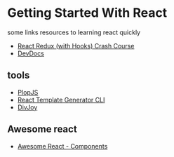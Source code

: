 # Getting Started With React
some links resources to learning react quickly

- [React Redux (with Hooks) Crash Course
](https://www.youtube.com/watch?v=9jULHSe41ls)
- [DevDocs](https://devdocs.io/react/)

## tools

- [PlopJS](https://plopjs.com/) 
- [React Template Generator CLI](https://www.npmjs.com/package/react-template-generator-cli)
- [DivJoy](https://divjoy.com/)

## Awesome react

- [Awesome React - Components](https://github.com/enaqx/awesome-react#react-awesome-components)
